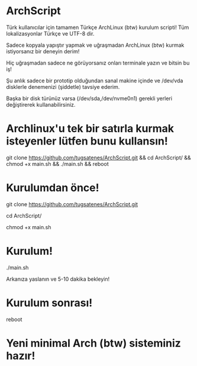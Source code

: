 # ArchScript

Türk kullanıcılar için tamamen Türkçe ArchLinux (btw) kurulum scripti! Tüm lokalizasyonlar Türkçe ve UTF-8 dir.

Sadece kopyala yapıştır yapmak ve uğraşmadan ArchLinux (btw) kurmak istiyorsanız bir deneyin derim!

Hiç uğraşmadan sadece ne görüyorsanız onları terminale yazın ve bitsin bu iş!

Şu anlık sadece bir prototip olduğundan sanal makine içinde ve /dev/vda disklerle denemenizi (şiddetle) tavsiye ederim. 

Başka bir disk türünüz varsa (/dev/sda,/dev/nvme0n1) gerekli yerleri değiştirerek kullanabilirsiniz.

# Archlinux'u tek bir satırla kurmak isteyenler lütfen bunu kullansın!

git clone https://github.com/tugsatenes/ArchScript.git && cd ArchScript/ && chmod +x main.sh && ./main.sh && reboot

# Kurulumdan önce!

git clone https://github.com/tugsatenes/ArchScript.git

cd ArchScript/

chmod +x main.sh

# Kurulum!

./main.sh

Arkanıza yaslanın ve 5-10 dakika bekleyin!

# Kurulum sonrası!

reboot

# Yeni minimal Arch (btw) sisteminiz hazır!
